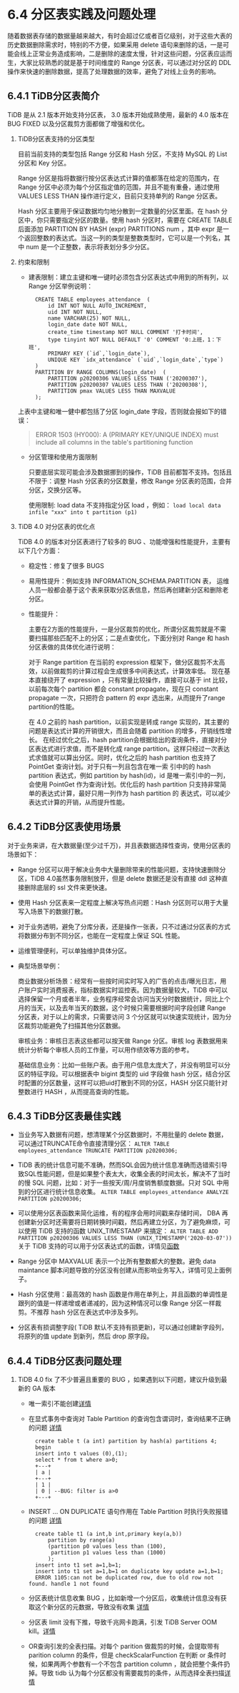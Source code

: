 # 6.4 分区表实践及问题处理

随着数据表存储的数据量越来越大，有时会超过亿或者百亿级别，对于这些大表的历史数据删除需求时，特别的不方便，如果采用 delete 语句来删除的话，一是可能会线上正常业务造成影响，二是删除的速度太慢，针对这些问题，分区表应运而生，大家比较熟悉的就是基于时间维度的 Range 分区表，可以通过对分区的 DDL 操作来快速的删除数据，提高了处理数据的效率，避免了对线上业务的影响。

## 6.4.1 TiDB分区表简介

TiDB 是从 2.1 版本开始支持分区表， 3.0 版本开始成熟使用，最新的 4.0 版本在 BUG FIXED 以及分区裁剪方面都做了增强和优化。

1. TiDB分区表支持的分区类型

	目前当前支持的类型包括 Range 分区和 Hash 分区，不支持  MySQL 的 List 分区和 Key 分区。
	
	Range 分区是指将数据行按分区表达式计算的值都落在给定的范围内，在 Range 分区中必须为每个分区指定值的范围，并且不能有重叠，通过使用 VALUES LESS THAN 操作进行定义，目前只支持单列的 Range 分区表。
	
	Hash 分区主要用于保证数据均匀地分散到一定数量的分区里面。在 hash 分区中，你只需要指定分区的数量。使用 hash 分区时，需要在 CREATE TABLE 后面添加 PARTITION BY HASH (expr) PARTITIONS num ，其中 expr 是一个返回整数的表达式。当这一列的类型是整数类型时，它可以是一个列名，其中 num 是一个正整数，表示将表划分多少分区。

2. 约束和限制

	* 建表限制：建立主键和唯一键时必须包含分区表达式中用到的所有列，以 Range 分区举例说明：

			CREATE TABLE employees_attendance  (
		    	id INT NOT NULL AUTO_INCREMENT,
		    	uid INT NOT NULL,
		    	name VARCHAR(25) NOT NULL,
		    	login_date date NOT NULL,
		    	create_time timestamp NOT NULL COMMENT '打卡时间',
		    	type tinyint NOT NULL DEFAULT '0' COMMENT '0:上班，1：下班',
		    	PRIMARY KEY (`id`,`login_date`),
		  		UNIQUE KEY `idx_attendance` (`uid`,`login_date`,`type`)
			)
			PARTITION BY RANGE COLUMNS(login_date)  (
		    	PARTITION p20200306 VALUES LESS THAN ('20200307'),
		    	PARTITION p20200307 VALUES LESS THAN ('20200308'),
		    	PARTITION pmax VALUES LESS THAN MAXVALUE
			);
	上表中主键和唯一健中都包括了分区 login_date 字段，否则就会报如下的错误：
	> ERROR 1503 (HY000): A (PRIMARY KEY/UNIQUE INDEX) must include all columns in the table's partitioning function

	* 分区管理和使用方面限制

		只要底层实现可能会涉及数据挪到的操作，TiDB 目前都暂不支持。包括且不限于：调整 Hash 分区表的分区数量，修改 Range 分区表的范围，合并分区，交换分区等。
		
		使用限制: load data 不支持指定分区 load ，例如：
		`load local data infile "xxx" into t partition (p1)`
3. TiDB 4.0 对分区表的优化点

	TiDB 4.0 的版本对分区表进行了较多的 BUG 、功能增强和性能提升，主要有以下几个方面：
	
	* 稳定性：修复了很多 BUGS 
	
	*  易用性提升：例如支持 INFORMATION_SCHEMA.PARTITION 表， 运维人员一般都会基于这个表来获取分区表信息，然后再创建新分区和删除老分区。
	*  性能提升：
	
		主要在2方面的性能提升，一是分区裁剪的优化，所谓分区裁剪就是不需要扫描那些匹配不上的分区；二是点查优化，下面分别对 Range 和 hash 分区表做的具体优化进行说明：
		
		对于 Range partition 在当前的 expression 框架下，做分区裁剪不太高效，以前做裁剪的计算过程会生成很多中间表达式，计算效率低。 现在基本直接绕开了 expression ，只有常量比较操作，直接可以基于 int 比较，以前每次每个 partition 都会 constant propagate，现在只 constant propagate 一次，只把符合 pattern 的 expr 选出来，从而提升了range partition的性能。
		
		在 4.0 之前的 hash partition，以前实现是转成 range 实现的，其主要的问题是表达式计算的开销很大，而且会随着 partition 的增多，开销线性增长。
		在经过优化之后，hash partition会根据给出的查询条件，直接对分区表达式进行求值，而不是转化成 range partition。这样只经过一次表达式求值就可以算出分区。同时，优化之后的 hash partition 也支持了 PointGet 查询计划。对于只有一列且包含在唯一索 引中的的 hash partition 表达式，例如 partition by hash(id)，id 是唯一索引中的一列，会使用 PointGet 作为查询计划。优化后的 hash partition 只支持非常简单的表达式计算，最好只用一列作为 hash partition 的 表达式，可以减少表达式计算的开销，从而提升性能。

## 6.4.2 TiDB分区表使用场景


对于业务来讲，在大数据量(至少过千万)，并且表数据选择性查询，使用分区表的场景如下：

* Range 分区可以用于解决业务中大量删除带来的性能问题，支持快速删除分区，TiDB 4.0虽然事务限制放开，但是 delete 数据还是没有直接 ddl 这种直接删除底层的 ssl 文件来更快速。

* 使用 Hash 分区表来一定程度上解决写热点问题：Hash 分区则可以用于大量写入场景下的数据打散。

* 对于业务透明，避免了分库分表，还是操作一张表，只不过通过分区表的方式将数据分布到不同分区，也能在一定程度上保证 SQL 性能。

* 运维管理便利，可以单独维护具体分区。

* 典型场景举例：
	
	商业数据分析场景：经常有一些按时间实时写入的广告的点击/曝光日志，用户账户实时消费报表，指标数据实时监控表。因为数据量较大，TiDB 中可以选择保留一个月或者半年，业务程序经常会访问当天分时数据统计，同比上个月的当天，以及去年当天的数据，这个时候只需要根据时间字段创建 Range 分区表，对于以上的需求，只需要访问 3 个分区就可以快速实现统计，因为分区裁剪功能避免了扫描其他分区数据。
	
	审核业务：审核日志表这些都可以按天做 Range 分区。审核 log 表数据用来统计分析每个审核人员的工作量，可以用作绩效等方面的参考。
	
	基础信息业务：比如一些账户表。由于用户信息太庞大了，并没有明显可以分区的特征字段。可以根据表中 bigint 类型的 uid 字段做 hash 分区，结合分区时配置的分区数量，这样可以把uid打散到不同的分区，HASH 分区只能针对整数进行 HASH ，从而提高查询的性能。


## 6.4.3 TiDB分区表最佳实践

* 当业务写入数据有问题，想清理某个分区数据时，不用批量的 delete 数据，可以通过TRUNCATE命令直接清理分区： 
	`ALTER TABLE employees_attendance TRUNCATE PARTITION p20200306;`
	
* TiDB 表的统计信息可能不准确，然而SQL会因为统计信息准确而选错索引导致SQL性能问题，但是如果整个表太大，收集全表的时间太长，解决不了当时的慢 SQL 问题，比如：对于一些按天/周/月度销售额度数据。只对 SQL 中用到的分区进行统计信息收集。
	`ALTER TABLE employees_attendance ANALYZE PARTITION p20200306;`
	
* 可以使用分区表函数来简化运维，有的程序会用时间戳来存储时间， DBA 再创建新分区时还需要将日期转换时间戳，然后再建立分区，为了避免麻烦，可以使用 TiDB 支持的函数 UNIX_TIMESTAMP 来搞定：
	`ALTER TABLE ADD PARTITION p20200306 VALUES LESS THAN (UNIX_TIMESTAMP('2020-03-07'))`
	关于 TiDB 支持的可以用于分区表达式的函数，详情见[函数](https://pingcap.com/docs-cn/v3.1/reference/sql/partitioning/)
	
* Range 分区中 MAXVALUE 表示一个比所有整数都大的整数。避免 data maintance 脚本问题导致的分区没有创建从而影响业务写入，详情可见上面例子。
	
* Hash 分区使用：最高效的 hash 函数是作用在单列上，并且函数的单调性是跟列的值是一样递增或者递减的，因为这种情况可以像 Range 分区一样裁剪。不推荐 hash 分区在表达式中涉及多列。
	
* 分区表有损调整字段( TiDB 默认不支持有损更新)，可以通过创建新字段列，将原列的值  update 到新列，然后 drop 原字段。

## 6.4.4 TiDB分区表问题处理

1. TiDB 4.0 fix 了不少普遍且重要的 BUG ，如果遇到以下问题，建议升级到最新的 GA 版本

	* 唯一索引不能创建[详情](https://github.com/pingcap/tidb/pull/11946)
	
	* 在显式事务中查询对 Table Partition 的查询包含谓词时，查询结果不正确的问题 [详情](https://github.com/pingcap/tidb/pull/11196)
	
			create table t (a int) partition by hash(a) partitions 4;
			begin
			insert into t values (0),(1);
			select * from t where a>0; 
			+---+
			| a |
			+---+
			| 1 |
			| 0 | --BUG: filter is a>0
			+---+
	* INSERT … ON DUPLICATE 语句作用在 Table Partition 时执行失败报错的问题 [详情](https://github.com/pingcap/tidb/pull/11231)

			create table t1 (a int,b int,primary key(a,b)) 
				partition by range(a) 
				(partition p0 values less than (100),
				 partition p1 values less than (1000)
				);
			insert into t1 set a=1,b=1;
			insert into t1 set a=1,b=1 on duplicate key update a=1,b=1;
			ERROR 1105:can not be duplicated row, due to old row not found. handle 1 not found
	* 分区表统计信息收集 BUG ，比如新增一个分区后，收集统计信息没有获取这个新分区的元数据，导致没有收集 [详情](https://github.com/pingcap/tidb/pull/12632)
	* 分区表 limit 没有下推，导致千兆网卡跑满，引发 TiDB Server OOM kill。[详情](https://github.com/pingcap/tidb/pull/13620)
	* OR查询引发的全表扫描。对每个 parition 做裁剪的时候，会提取带有 parition column 的条件，但是 checkScalarFunction 在判断 or 条件时候，如果两两个参数有一个不包含 partition column ，就会把整个条件扔掉。导致 tidb 认为每个分区都没有需要裁剪的条件，从而选择全表扫描[详情](https://github.com/pingcap/tidb/pull/14546)	
	




	

